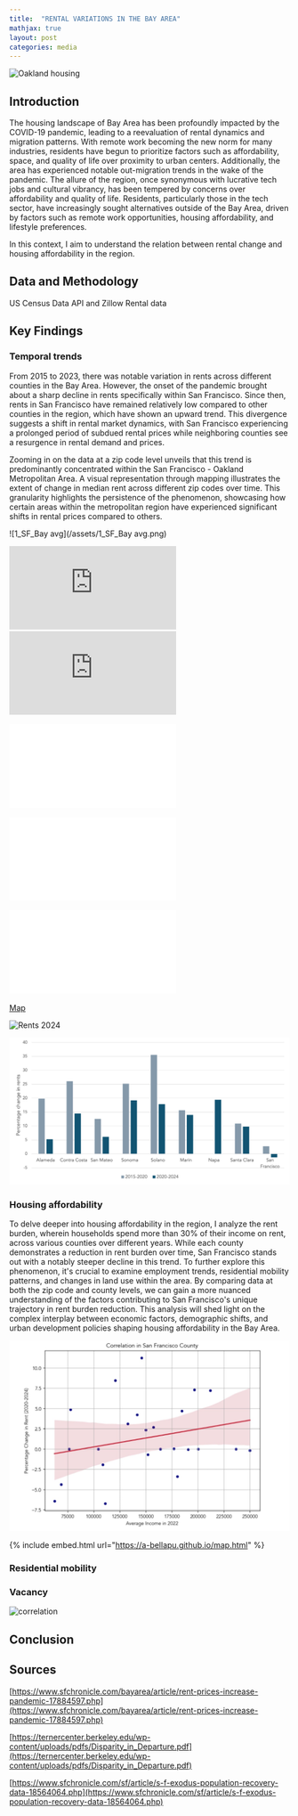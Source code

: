 ```yaml
---
title:  "RENTAL VARIATIONS IN THE BAY AREA"
mathjax: true
layout: post
categories: media
---
```


![Oakland housing](https://www.essexapartmenthomes.com/-/media/Project/EssexPropertyTrust/Sites/EssexApartmentHomes/Blog/2020/2020-03-13-Oakland-Cultural-Hub-of-the-East-Bay/Oakland-Cultural-Hub-of-the-East-Bay-2-Downtown-Oakland.jpg)


## Introduction

The housing landscape of Bay Area has been profoundly impacted by the COVID-19 pandemic, leading to a reevaluation of rental dynamics and migration patterns. With remote work becoming the new norm for many industries, residents have begun to prioritize factors such as affordability, space, and quality of life over proximity to urban centers. Additionally, the area has experienced notable out-migration trends in the wake of the pandemic. The allure of the region, once synonymous with lucrative tech jobs and cultural vibrancy, has been tempered by concerns over affordability and quality of life. Residents, particularly those in the tech sector, have increasingly sought alternatives outside of the Bay Area, driven by factors such as remote work opportunities, housing affordability, and lifestyle preferences.

In this context, I aim to understand the relation between rental change and housing affordability in the region.


## Data and Methodology

US Census Data API and Zillow Rental data


## Key Findings



### Temporal trends

From 2015 to 2023, there was notable variation in rents across different counties in the Bay Area. However, the onset of the pandemic brought about a sharp decline in rents specifically within San Francisco. Since then, rents in San Francisco have remained relatively low compared to other counties in the region, which have shown an upward trend. This divergence suggests a shift in rental market dynamics, with San Francisco experiencing a prolonged period of subdued rental prices while neighboring counties see a resurgence in rental demand and prices.

Zooming in on the data at a zip code level unveils that this trend is predominantly concentrated within the San Francisco - Oakland Metropolitan Area. A visual representation through mapping illustrates the extent of change in median rent across different zip codes over time. This granularity highlights the persistence of the phenomenon, showcasing how certain areas within the metropolitan region have experienced significant shifts in rental prices compared to others.

![1_SF_Bay avg](/assets/1_SF_Bay avg.png)

![map please work](https://github.com/a-bellapu/a-bellapu.github.io/blob/master/assets/map.html)
![map please work](https://github.com/a-bellapu/a-bellapu.github.io/master/assets/map.html)

![map](file:///Users/anushabellapu/Desktop/CYPLAN255_Working/map.html)

![map](/assets/map.html)

![map](/map.html)

<a href="/map.html">Map</a>


![Rents 2024](https://drive.google.com/file/d/1CuUB0NAt0F6l01XGF6IJDDk8YY-bJor0/view?usp=drive_link)

![pct change](https://github.com/a-bellapu/a-bellapu.github.io/blob/master/assets/3_pct%20change.png)



### Housing affordability

To delve deeper into housing affordability in the region, I analyze the rent burden, wherein households spend more than 30% of their income on rent, across various counties over different years. While each county demonstrates a reduction in rent burden over time, San Francisco stands out with a notably steeper decline in this trend. To further explore this phenomenon, it's crucial to examine employment trends, residential mobility patterns, and changes in land use within the area. By comparing data at both the zip code and county levels, we can gain a more nuanced understanding of the factors contributing to San Francisco's unique trajectory in rent burden reduction. This analysis will shed light on the complex interplay between economic factors, demographic shifts, and urban development policies shaping housing affordability in the Bay Area.

![rent burden](https://github.com/a-bellapu/a-bellapu.github.io/blob/master/assets/Screenshot%202024-05-11%20at%2001.54.50.jpg)

{% include embed.html url="https://a-bellapu.github.io/map.html" %}

### Residential mobility

### Vacancy
![correlation](https://cdn1.byjus.com/wp-content/uploads/2021/03/Correlation.png)


## Conclusion


## Sources
[https://www.sfchronicle.com/bayarea/article/rent-prices-increase-pandemic-17884597.php](https://www.sfchronicle.com/bayarea/article/rent-prices-increase-pandemic-17884597.php)

[https://ternercenter.berkeley.edu/wp-content/uploads/pdfs/Disparity_in_Departure.pdf](https://ternercenter.berkeley.edu/wp-content/uploads/pdfs/Disparity_in_Departure.pdf)

[https://www.sfchronicle.com/sf/article/s-f-exodus-population-recovery-data-18564064.php](https://www.sfchronicle.com/sf/article/s-f-exodus-population-recovery-data-18564064.php)

